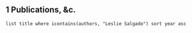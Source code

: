 
## 1 Publications, &c.
```dataview
list title where icontains(authors, "Leslie Salgado") sort year asc
```